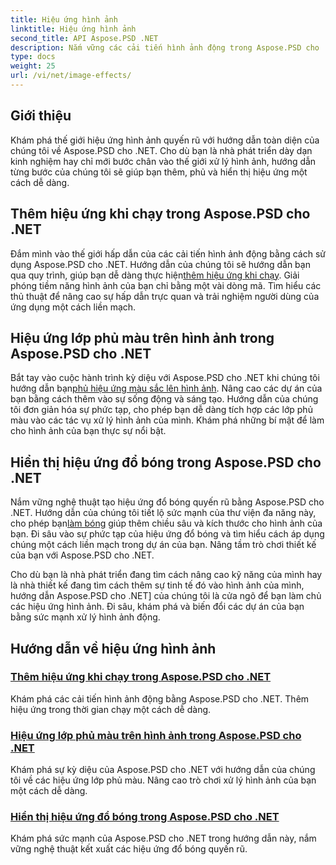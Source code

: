 ```yaml
---
title: Hiệu ứng hình ảnh
linktitle: Hiệu ứng hình ảnh
second_title: API Aspose.PSD .NET
description: Nắm vững các cải tiến hình ảnh động trong Aspose.PSD cho .NET. Nâng cao khả năng xử lý hình ảnh của bạn bằng các hướng dẫn về cách thêm, xếp chồng và hiển thị các hiệu ứng tuyệt đẹp trong thời gian chạy.
type: docs
weight: 25
url: /vi/net/image-effects/
---
```


## Giới thiệu

Khám phá thế giới hiệu ứng hình ảnh quyến rũ với hướng dẫn toàn diện của chúng tôi về Aspose.PSD cho .NET. Cho dù bạn là nhà phát triển dày dạn kinh nghiệm hay chỉ mới bước chân vào thế giới xử lý hình ảnh, hướng dẫn từng bước của chúng tôi sẽ giúp bạn thêm, phủ và hiển thị hiệu ứng một cách dễ dàng.

## Thêm hiệu ứng khi chạy trong Aspose.PSD cho .NET

 Đắm mình vào thế giới hấp dẫn của các cải tiến hình ảnh động bằng cách sử dụng Aspose.PSD cho .NET. Hướng dẫn của chúng tôi sẽ hướng dẫn bạn qua quy trình, giúp bạn dễ dàng thực hiện[thêm hiệu ứng khi chạy](./add-effect-runtime/). Giải phóng tiềm năng hình ảnh của bạn chỉ bằng một vài dòng mã. Tìm hiểu các thủ thuật để nâng cao sự hấp dẫn trực quan và trải nghiệm người dùng của ứng dụng một cách liền mạch.

## Hiệu ứng lớp phủ màu trên hình ảnh trong Aspose.PSD cho .NET

Bắt tay vào cuộc hành trình kỳ diệu với Aspose.PSD cho .NET khi chúng tôi hướng dẫn bạn[phủ hiệu ứng màu sắc lên hình ảnh](./overlay-color-effect/). Nâng cao các dự án của bạn bằng cách thêm vào sự sống động và sáng tạo. Hướng dẫn của chúng tôi đơn giản hóa sự phức tạp, cho phép bạn dễ dàng tích hợp các lớp phủ màu vào các tác vụ xử lý hình ảnh của mình. Khám phá những bí mật để làm cho hình ảnh của bạn thực sự nổi bật.

## Hiển thị hiệu ứng đổ bóng trong Aspose.PSD cho .NET

 Nắm vững nghệ thuật tạo hiệu ứng đổ bóng quyến rũ bằng Aspose.PSD cho .NET. Hướng dẫn của chúng tôi tiết lộ sức mạnh của thư viện đa năng này, cho phép bạn[làm bóng](./render-drop-shadow/) giúp thêm chiều sâu và kích thước cho hình ảnh của bạn. Đi sâu vào sự phức tạp của hiệu ứng đổ bóng và tìm hiểu cách áp dụng chúng một cách liền mạch trong dự án của bạn. Nâng tầm trò chơi thiết kế của bạn với Aspose.PSD cho .NET.

Cho dù bạn là nhà phát triển đang tìm cách nâng cao kỹ năng của mình hay là nhà thiết kế đang tìm cách thêm sự tinh tế đó vào hình ảnh của mình, hướng dẫn Aspose.PSD cho .NET] của chúng tôi là cửa ngõ để bạn làm chủ các hiệu ứng hình ảnh. Đi sâu, khám phá và biến đổi các dự án của bạn bằng sức mạnh xử lý hình ảnh động.


## Hướng dẫn về hiệu ứng hình ảnh
### [Thêm hiệu ứng khi chạy trong Aspose.PSD cho .NET](./add-effect-runtime/)
Khám phá các cải tiến hình ảnh động bằng Aspose.PSD cho .NET. Thêm hiệu ứng trong thời gian chạy một cách dễ dàng.
### [Hiệu ứng lớp phủ màu trên hình ảnh trong Aspose.PSD cho .NET](./overlay-color-effect/)
Khám phá sự kỳ diệu của Aspose.PSD cho .NET với hướng dẫn của chúng tôi về các hiệu ứng lớp phủ màu. Nâng cao trò chơi xử lý hình ảnh của bạn một cách dễ dàng.
### [Hiển thị hiệu ứng đổ bóng trong Aspose.PSD cho .NET](./render-drop-shadow/)
Khám phá sức mạnh của Aspose.PSD cho .NET trong hướng dẫn này, nắm vững nghệ thuật kết xuất các hiệu ứng đổ bóng quyến rũ.